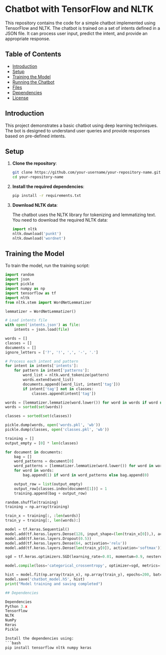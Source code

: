 # Chatbot with TensorFlow and NLTK

This repository contains the code for a simple chatbot implemented using TensorFlow and NLTK. The chatbot is trained on a set of intents defined in a JSON file. It can process user input, predict the intent, and provide an appropriate response.

## Table of Contents

- [Introduction](#introduction)
- [Setup](#setup)
- [Training the Model](#training-the-model)
- [Running the Chatbot](#running-the-chatbot)
- [Files](#files)
- [Dependencies](#dependencies)
- [License](#license)

## Introduction

This project demonstrates a basic chatbot using deep learning techniques. The bot is designed to understand user queries and provide responses based on pre-defined intents.

## Setup

1. **Clone the repository**:

    ```bash
    git clone https://github.com/your-username/your-repository-name.git
    cd your-repository-name
    ```

2. **Install the required dependencies**:

    ```bash
    pip install -r requirements.txt
    ```

3. **Download NLTK data**:

    The chatbot uses the NLTK library for tokenizing and lemmatizing text. You need to download the required NLTK data:

    ```python
    import nltk
    nltk.download('punkt')
    nltk.download('wordnet')
    ```

## Training the Model

To train the model, run the training script:

```python
import random
import json
import pickle
import numpy as np
import tensorflow as tf
import nltk
from nltk.stem import WordNetLemmatizer

lemmatizer = WordNetLemmatizer()

# Load intents file
with open('intents.json') as file:
    intents = json.load(file)

words = []
classes = []
documents = []
ignore_letters = ['?', '!', ',', '-', '.']

# Process each intent and pattern
for intent in intents['intents']:
    for pattern in intent['patterns']:
        word_list = nltk.word_tokenize(pattern)
        words.extend(word_list)
        documents.append((word_list, intent['tag']))
        if intent['tag'] not in classes:
            classes.append(intent['tag'])

words = [lemmatizer.lemmatize(word.lower()) for word in words if word not in ignore_letters]
words = sorted(set(words))

classes = sorted(set(classes))

pickle.dump(words, open('words.pkl', 'wb'))
pickle.dump(classes, open('classes.pkl', 'wb'))

training = []
output_empty = [0] * len(classes)

for document in documents:
    bag = []
    word_patterns = document[0]
    word_patterns = [lemmatizer.lemmatize(word.lower()) for word in word_patterns]
    for word in words:
        bag.append(1) if word in word_patterns else bag.append(0)

    output_row = list(output_empty)
    output_row[classes.index(document[1])] = 1
    training.append(bag + output_row)

random.shuffle(training)
training = np.array(training)

train_x = training[:, :len(words)]
train_y = training[:, len(words):]

model = tf.keras.Sequential()
model.add(tf.keras.layers.Dense(128, input_shape=(len(train_x[0]),), activation='relu'))
model.add(tf.keras.layers.Dropout(0.5))
model.add(tf.keras.layers.Dense(64, activation='relu'))
model.add(tf.keras.layers.Dense(len(train_y[0]), activation='softmax'))

sgd = tf.keras.optimizers.SGD(learning_rate=0.01, momentum=0.9, nesterov=True)

model.compile(loss='categorical_crossentropy', optimizer=sgd, metrics=['accuracy'])

hist = model.fit(np.array(train_x), np.array(train_y), epochs=200, batch_size=5, verbose=1)
model.save('chatbot_model.h5', hist)
print("Model training and saving completed")

## Dependencies

Dependencies
Python 3.x
TensorFlow
NLTK
NumPy
Keras
Pickle

Install the dependencies using:
```bash
pip install tensorflow nltk numpy keras
```


